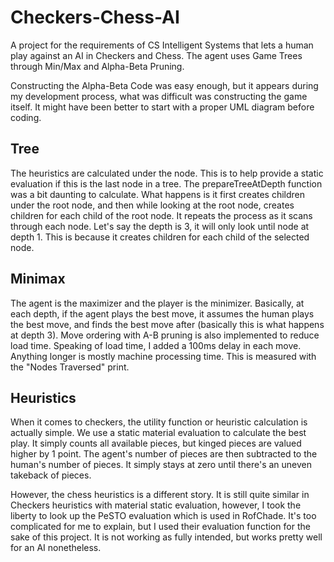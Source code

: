 # Checkers-Chess-AI
A project for the requirements of CS Intelligent Systems that lets a human play against an AI in Checkers and Chess. The agent uses Game Trees through Min/Max and Alpha-Beta Pruning.

Constructing the Alpha-Beta Code was easy enough, but it appears during my development process, what was difficult was constructing the game itself. It might have been better to start with a proper UML diagram before coding.

## Tree
The heuristics are calculated under the node. This is to help provide a static evaluation if this is the last node in a tree. The prepareTreeAtDepth function was a bit daunting to calculate. What happens is it first creates children under the root node, and then while looking at the root node, creates children for each child of the root node. It repeats the process as it scans through each node. Let's say the depth is 3, it will only look until node at depth 1. This is because it creates children for each child of the selected node.

## Minimax
The agent is the maximizer and the player is the minimizer. Basically, at each depth, if the agent plays the best move, it assumes the human plays the best move, and finds the best move after (basically this is what happens at depth 3). Move ordering with A-B pruning is also implemented to reduce load time. Speaking of load time, I added a 100ms delay in each move. Anything longer is mostly machine processing time. This is measured with the "Nodes Traversed" print.

## Heuristics
When it comes to checkers, the utility function or heuristic calculation is actually simple. We use a static material evaluation to calculate the best play. It simply counts all available pieces, but kinged pieces are valued higher by 1 point. The agent's number of pieces are then subtracted to the human's number of pieces. It simply stays at zero until there's an uneven takeback of pieces.

However, the chess heuristics is a different story. It is still quite similar in Checkers heuristics with material static evaluation, however, I took the liberty to look up the PeSTO evaluation which is used in RofChade. It's too complicated for me to explain, but I used their evaluation function for the sake of this project. It is not working as fully intended, but works pretty well for an AI nonetheless.
